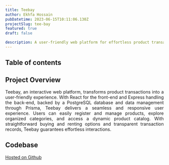```yaml
---
title: Teebay
author: Ekhfa Hossain
pubDatetime: 2023-06-15T10:11:06.130Z
projectSlug: tee-bay
featured: true
draft: false

description: A user-friendly web platform for effortless product transactions with seamless interactions and organized product management.
---
```


## Table of contents

## Project Overview

<p style='text-align: justify;'>
Teebay, an interactive web platform, transforms product transactions into a user-friendly experience. With React for the front-end and Express handling the back-end, backed by a PostgreSQL database and data management through Prisma, Teebay delivers a seamless and responsive user experience. Users can easily register and manage products, explore organized categories, and access a dynamic product catalog. With straightforward buying and renting options and transparent transaction records, Teebay guarantees effortless interactions.
</p>

## Codebase

[Hosted on Github](https://github.com/ekhfa/Teebay)
